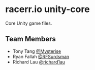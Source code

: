 # racerr.io unity-core

Core Unity game files.

## Team Members

* Tony Tang [@Mysterise](https://github.com/Mysterise)
* Ryan Fallah [@RFSurdsman](https://github.com/RFSurdsman)
* Richard Lau [@richard1au](https://github.com/richard1au)